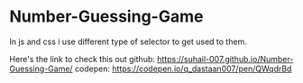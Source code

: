 # Number-Guessing-Game
In js and css i use different type of selector to get used to them.

Here's the link to check this out 
github: https://suhail-007.github.io/Number-Guessing-Game/
codepen: https://codepen.io/q_dastaan007/pen/QWqdrBd
